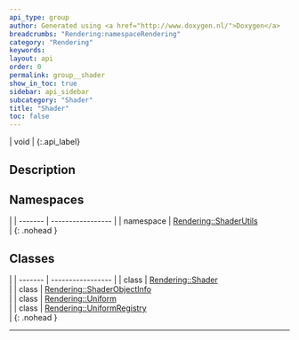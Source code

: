 ```yaml
---
api_type: group
author: Generated using <a href="http://www.doxygen.nl/">Doxygen</a>
breadcrumbs: "Rendering:namespaceRendering"
category: "Rendering"
keywords: 
layout: api
order: 0
permalink: group__shader
show_in_toc: true
sidebar: api_sidebar
subcategory: "Shader"
title: "Shader"
toc: false
---
```


| void |
{:.api_label}

## Description





## Namespaces

|
| ------- | ----------------- |
| namespace | [Rendering::ShaderUtils](namespaceRendering_1_1ShaderUtils) <br/>  |
{: .nohead }


## Classes

|
| ------- | ----------------- |
| class | [Rendering::Shader](classRendering_1_1Shader) <br/>  |
| class | [Rendering::ShaderObjectInfo](classRendering_1_1ShaderObjectInfo) <br/>  |
| class | [Rendering::Uniform](classRendering_1_1Uniform) <br/>  |
| class | [Rendering::UniformRegistry](classRendering_1_1UniformRegistry) <br/>  |
{: .nohead }


-------------------------------------------------------------------

